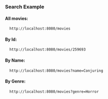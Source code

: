 ### Search Example

#### All movies:
```
  http://localhost:8080/movies
```

#### By Id:
```
  http://localhost:8080/movies/259693
```

#### By Name:
```
  http://localhost:8080/movies?name=Conjuring
```

#### By Genre:
```
  http://localhost:8080/movies?genre=Horror
```